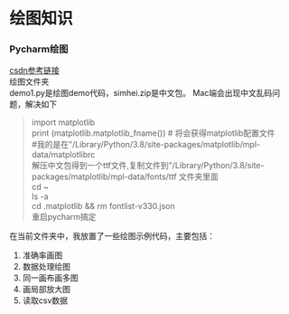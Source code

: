 # 绘图知识  
### Pycharm绘图
[csdn参考链接](https://blog.csdn.net/weixin_51740371/article/details/109555345)        
绘图文件夹  
demo1.py是绘图demo代码，simhei.zip是中文包。
Mac端会出现中文乱码问题，解决如下  
>import matplotlib  
>print (matplotlib.matplotlib_fname()) # 将会获得matplotlib配置文件  
>\#我的是在"/Library/Python/3.8/site-packages/matplotlib/mpl-data/matplotlibrc  
> 解压中文包得到一个ttf文件,复制文件到"/Library/Python/3.8/site-packages/matplotlib/mpl-data/fonts/ttf
文件夹里面   
> cd ~   
> ls -a  
> cd .matplotlib  && rm fontlist-v330.json  
> 重启pycharm搞定

在当前文件夹中，我放置了一些绘图示例代码，主要包括：  
1. 准确率画图
2. 数据处理绘图  
3. 同一画布画多图  
4. 画局部放大图  
5. 读取csv数据  